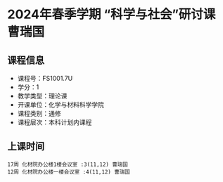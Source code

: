 # 2024年春季学期 “科学与社会”研讨课 曹瑞国






## 课程信息

- 课程号：FS1001.7U
- 学分：1
- 教学类型：理论课
- 开课单位：化学与材料科学学院
- 课程类别：通修
- 课程层次：本科计划内课程

## 上课时间

```
17周 化材院办公楼1楼会议室 :3(11,12) 曹瑞国
12周 化材院办公楼一楼会议室 :4(11,12) 曹瑞国
```

